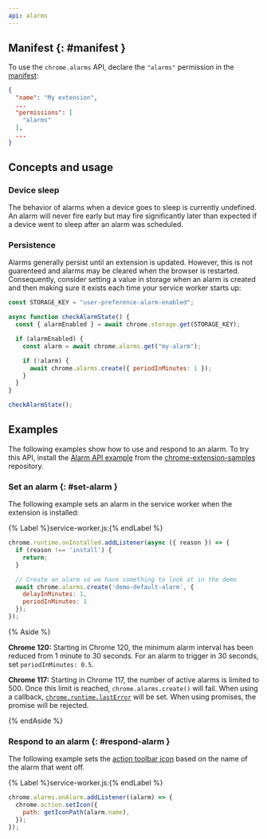```yaml
---
api: alarms
---
```


## Manifest {: #manifest }

To use the `chrome.alarms` API, declare the `"alarms"` permission in the [manifest][doc-manifest]:

```json
{
  "name": "My extension",
  ...
  "permissions": [
    "alarms"
  ],
  ...
}
```

## Concepts and usage

### Device sleep

The behavior of alarms when a device goes to sleep is currently undefined. An alarm will never fire
early but may fire significantly later than expected if a device went to sleep after an alarm was
scheduled.

### Persistence

Alarms generally persist until an extension is updated. However, this is not guarenteed and alarms
may be cleared when the browser is restarted. Consequently, consider setting a value in storage
when an alarm is created and then making sure it exists each time your service worker starts up:

```js
const STORAGE_KEY = "user-preference-alarm-enabled";

async function checkAlarmState() {
  const { alarmEnabled } = await chrome.storage.get(STORAGE_KEY);

  if (alarmEnabled) {
    const alarm = await chrome.alarms.get("my-alarm");

    if (!alarm) {
      await chrome.alarms.create({ periodInMinutes: 1 });
    }
  }
}

checkAlarmState();
```


## Examples

The following examples show how to use and respond to an alarm. To try this API,
install the [Alarm API example][sample-example] from the [chrome-extension-samples][repo-samples]
repository.

### Set an alarm {: #set-alarm }

The following example sets an alarm in the service worker when the extension is installed:

{% Label %}service-worker.js:{% endLabel %}

```js
chrome.runtime.onInstalled.addListener(async ({ reason }) => {
  if (reason !== 'install') {
    return;
  }

  // Create an alarm so we have something to look at in the demo
  await chrome.alarms.create('demo-default-alarm', {
    delayInMinutes: 1,
    periodInMinutes: 1
  });
});
```

{% Aside %}

**Chrome 120:** Starting in Chrome 120, the minimum alarm interval has been reduced from 1 minute to 30 seconds. For an alarm to trigger in 30 seconds, set `periodInMinutes: 0.5`. 

**Chrome 117:** Starting in Chrome 117, the number of active alarms is limited to 500. Once this limit is reached, `chrome.alarms.create()` will fail. When using a callback, [`chrome.runtime.lastError`][last-error] will be set. When using promises, the promise will be rejected.

{% endAside %}

### Respond to an alarm {: #respond-alarm }

The following example sets the [action toolbar icon][action-icon] based on the name of the alarm that went off.

{% Label %}service-worker.js:{% endLabel %}

```js
chrome.alarms.onAlarm.addListener((alarm) => {
  chrome.action.setIcon({
    path: getIconPath(alarm.name),
  });
});
```

[repo-samples]: https://github.com/GoogleChrome/chrome-extensions-samples
[sample-example]: https://github.com/GoogleChrome/chrome-extensions-samples/tree/main/api-samples/alarms
[action-icon]: /docs/extensions/reference/action/#icon
[doc-manifest]: /docs/extensions/mv3/manifest/
[last-error]: /docs/extensions/reference/runtime/#property-lastError
